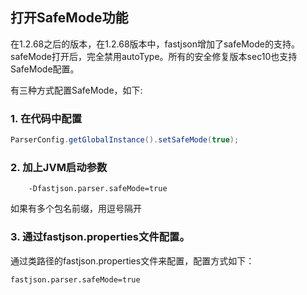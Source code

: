 ## 打开SafeMode功能
在1.2.68之后的版本，在1.2.68版本中，fastjson增加了safeMode的支持。safeMode打开后，完全禁用autoType。所有的安全修复版本sec10也支持SafeMode配置。

有三种方式配置SafeMode，如下:<br/>
### 1. 在代码中配置
```java
ParserConfig.getGlobalInstance().setSafeMode(true); 
```

### 2. 加上JVM启动参数
```script
    -Dfastjson.parser.safeMode=true 
```
如果有多个包名前缀，用逗号隔开

### 3. 通过fastjson.properties文件配置。
通过类路径的fastjson.properties文件来配置，配置方式如下：
```
fastjson.parser.safeMode=true
```